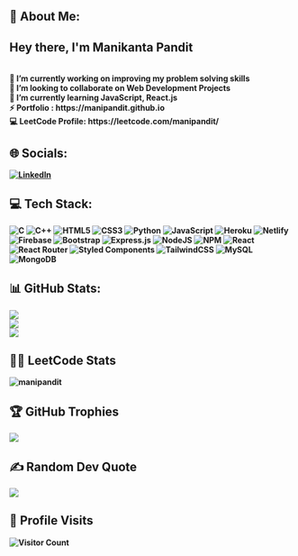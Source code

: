 ## 💫 About Me:
<h2>Hey there, I'm Manikanta Pandit</h2><br>
<b>🔭 I’m currently working on improving my problem solving skills<br>👯 I’m looking to collaborate on Web Development Projects<br>🌱 I’m currently learning JavaScript, React.js<br>⚡ Portfolio : https://manipandit.github.io <br>💻 LeetCode Profile: https://leetcode.com/manipandit/

## 🌐 Socials:
[![LinkedIn](https://img.shields.io/badge/LinkedIn-%230077B5.svg?logo=linkedin&logoColor=white)](https://linkedin.com/in/https://www.linkedin.com/in/manikanta-pandit-608730219/) 

## 💻 Tech Stack:
![C](https://img.shields.io/badge/c-%2300599C.svg?style=for-the-badge&logo=c&logoColor=white) ![C++](https://img.shields.io/badge/c++-%2300599C.svg?style=for-the-badge&logo=c%2B%2B&logoColor=white) ![HTML5](https://img.shields.io/badge/html5-%23E34F26.svg?style=for-the-badge&logo=html5&logoColor=white) ![CSS3](https://img.shields.io/badge/css3-%231572B6.svg?style=for-the-badge&logo=css3&logoColor=white) ![Python](https://img.shields.io/badge/python-3670A0?style=for-the-badge&logo=python&logoColor=ffdd54) ![JavaScript](https://img.shields.io/badge/javascript-%23323330.svg?style=for-the-badge&logo=javascript&logoColor=%23F7DF1E) ![Heroku](https://img.shields.io/badge/heroku-%23430098.svg?style=for-the-badge&logo=heroku&logoColor=white) ![Netlify](https://img.shields.io/badge/netlify-%23000000.svg?style=for-the-badge&logo=netlify&logoColor=#00C7B7) ![Firebase](https://img.shields.io/badge/firebase-%23039BE5.svg?style=for-the-badge&logo=firebase) ![Bootstrap](https://img.shields.io/badge/bootstrap-%23563D7C.svg?style=for-the-badge&logo=bootstrap&logoColor=white) ![Express.js](https://img.shields.io/badge/express.js-%23404d59.svg?style=for-the-badge&logo=express&logoColor=%2361DAFB) ![NodeJS](https://img.shields.io/badge/node.js-6DA55F?style=for-the-badge&logo=node.js&logoColor=white) ![NPM](https://img.shields.io/badge/NPM-%23000000.svg?style=for-the-badge&logo=npm&logoColor=white) ![React](https://img.shields.io/badge/react-%2320232a.svg?style=for-the-badge&logo=react&logoColor=%2361DAFB) ![React Router](https://img.shields.io/badge/React_Router-CA4245?style=for-the-badge&logo=react-router&logoColor=white) ![Styled Components](https://img.shields.io/badge/styled--components-DB7093?style=for-the-badge&logo=styled-components&logoColor=white) ![TailwindCSS](https://img.shields.io/badge/tailwindcss-%2338B2AC.svg?style=for-the-badge&logo=tailwind-css&logoColor=white) ![MySQL](https://img.shields.io/badge/mysql-%2300f.svg?style=for-the-badge&logo=mysql&logoColor=white) ![MongoDB](https://img.shields.io/badge/MongoDB-%234ea94b.svg?style=for-the-badge&logo=mongodb&logoColor=white)


## 📊 GitHub Stats:
![](https://github-readme-stats.vercel.app/api?username=manipandit&theme=dark&hide_border=false&include_all_commits=false&count_private=false)<br/>
![](https://github-readme-streak-stats.herokuapp.com/?user=manipandit&theme=dark&hide_border=false)<br/>
![](https://github-readme-stats.vercel.app/api/top-langs/?username=manipandit&theme=dark&hide_border=false&include_all_commits=false&count_private=false&layout=compact)

## 👩‍💻 LeetCode Stats
<p align="left"> <img align="center" src="https://leetcode-stats.vercel.app/api?username=manipandit&theme=Dark" alt="manipandit" /> 

## 🏆 GitHub Trophies
![](https://github-profile-trophy.vercel.app/?username=manipandit&theme=radical&no-frame=true&no-bg=false&margin-w=4)



   
## ✍️ Random Dev Quote
![](https://quotes-github-readme.vercel.app/api?type=horizontal&theme=tokyonight)




## 👀 Profile Visits
<!-- <p align="left"> 
   <u> | Profile visits | </u>
</p> -->
<p align="left"> 
  <img src="https://profile-counter.glitch.me/manipandit/count.svg" alt="Visitor Count" align="center" />
</p>
